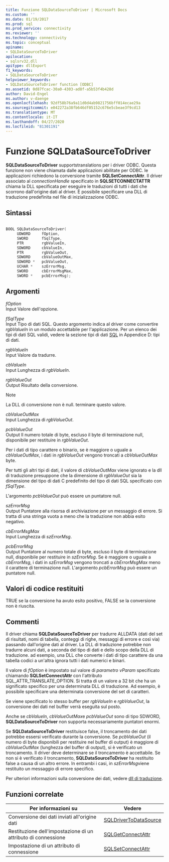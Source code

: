 ```yaml
---
title: Funzione SQLDataSourceToDriver | Microsoft Docs
ms.custom: ''
ms.date: 01/19/2017
ms.prod: sql
ms.prod_service: connectivity
ms.reviewer: ''
ms.technology: connectivity
ms.topic: conceptual
apiname:
- SQLDataSourceToDriver
apilocation:
- sqlsrv32.dll
apitype: dllExport
f1_keywords:
- SQLDataSourceToDriver
helpviewer_keywords:
- SQLDataSourceToDriver function [ODBC]
ms.assetid: 0d87fcac-30a0-4303-ad8f-a5b53f4b428d
author: David-Engel
ms.author: v-daenge
ms.openlocfilehash: 92df58b76a9a11d0d4ab9821756bff014ecae29a
ms.sourcegitcommit: e042272a38fb646df05152c676e5cbeae3f9cd13
ms.translationtype: MT
ms.contentlocale: it-IT
ms.lasthandoff: 04/27/2020
ms.locfileid: "81301191"
---
```

# <a name="sqldatasourcetodriver-function"></a>Funzione SQLDataSourceToDriver
**SQLDataSourceToDriver** supportstranslations per i driver ODBC. Questa funzione non viene chiamata dalle applicazioni abilitate per ODBC. le applicazioni richiedono la conversione tramite **SQLSetConnectAttr**. Il driver associato al *connectionHandle* specificato in **SQLSETCONNECTATTR** chiama la DLL specificata per eseguire le traduzioni di tutti i dati che scorrono dall'origine dati al driver. È possibile specificare una DLL di traduzione predefinita nel file di inizializzazione ODBC.  
  
## <a name="syntax"></a>Sintassi  
  
```cpp  
  
BOOL SQLDataSourceToDriver(  
     UDWORD     fOption,  
     SWORD      fSqlType,  
     PTR        rgbValueIn,  
     SDWORD     cbValueIn,  
     PTR        rgbValueOut,  
     SDWORD     cbValueOutMax,  
     SDWORD *   pcbValueOut,  
     UCHAR *    szErrorMsg,  
     SWORD      cbErrorMsgMax,  
     SWORD *    pcbErrorMsg);  
```  
  
## <a name="arguments"></a>Argomenti  
 *fOption*  
 Input Valore dell'opzione.  
  
 *fSqlType*  
 Input Tipo di dati SQL. Questo argomento indica al driver come convertire *rgbValueIn* in un modulo accettabile per l'applicazione. Per un elenco dei tipi di dati SQL validi, vedere la sezione tipi di dati [SQL](../../../odbc/reference/appendixes/sql-data-types.md) in Appendice D: tipi di dati.  
  
 *rgbValueIn*  
 Input Valore da tradurre.  
  
 *cbValueIn*  
 Input Lunghezza di *rgbValueIn*.  
  
 *rgbValueOut*  
 Output Risultato della conversione.  
  
> [!NOTE]  
>  La DLL di conversione non è null. terminare questo valore.  
  
 *cbValueOutMax*  
 Input Lunghezza di *rgbValueOut*.  
  
 *pcbValueOut*  
 Output Il numero totale di byte, escluso il byte di terminazione null, disponibile per restituire in *rgbValueOut*.  
  
 Per i dati di tipo carattere o binario, se è maggiore o uguale a *cbValueOutMax*, i dati in *rgbValueOut* vengono troncati a *cbValueOutMax* byte.  
  
 Per tutti gli altri tipi di dati, il valore di *cbValueOutMax* viene ignorato e la dll di traduzione presuppone che la dimensione di *rgbValueOut* sia la dimensione del tipo di dati C predefinito del tipo di dati SQL specificato con *fSqlType*.  
  
 L'argomento *pcbValueOut* può essere un puntatore null.  
  
 *szErrorMsg*  
 Output Puntatore alla risorsa di archiviazione per un messaggio di errore. Si tratta di una stringa vuota a meno che la traduzione non abbia esito negativo.  
  
 *cbErrorMsgMax*  
 Input Lunghezza di *szErrorMsg*.  
  
 *pcbErrorMsg*  
 Output Puntatore al numero totale di byte, escluso il byte di terminazione null, disponibile per restituire in *szErrorMsg*. Se è maggiore o uguale a *cbErrorMsg*, i dati in *szErrorMsg* vengono troncati a *cbErrorMsgMax* meno il carattere di terminazione null. L'argomento *pcbErrorMsg* può essere un puntatore null.  
  
## <a name="returns"></a>Valori di codice restituiti  
 TRUE se la conversione ha avuto esito positivo, FALSE se la conversione non è riuscita.  
  
## <a name="comments"></a>Commenti  
 Il driver chiama **SQLDataSourceToDriver** per tradurre ALLDATA (dati del set di risultati, nomi di tabella, conteggi di righe, messaggi di errore e così via) passando dall'origine dati al driver. La DLL di traduzione potrebbe non tradurre alcuni dati, a seconda del tipo di dati e dello scopo della DLL di traduzione. ad esempio, una DLL che converte i dati di tipo carattere da una tabella codici a un'altra ignora tutti i dati numerici e binari.  
  
 Il valore di *fOption* è impostato sul valore di *parametro vParam* specificato chiamando **SQLSetConnectAttr** con l'attributo SQL_ATTR_TRANSLATE_OPTION. Si tratta di un valore a 32 bit che ha un significato specifico per una determinata DLL di traduzione. Ad esempio, è possibile specificare una determinata conversione del set di caratteri.  
  
 Se viene specificato lo stesso buffer per *rgbValueIn* e *rgbValueOut*, la conversione dei dati nel buffer verrà eseguita sul posto.  
  
 Anche se *cbValueIn*, *cbValueOutMax*e *pcbValueOut* sono di tipo SDWORD, **SQLDataSourceToDriver** non supporta necessariamente puntatori enormi.  
  
 Se **SQLDataSourceToDriver** restituisce false, il troncamento dei dati potrebbe essersi verificato durante la conversione. Se *pcbValueOut* (il numero di byte disponibili per restituire nel buffer di output) è maggiore di *cbValueOutMax* (lunghezza del buffer di output), si è verificato un troncamento. Il driver deve determinare se il troncamento è accettabile. Se non si è verificato il troncamento, **SQLDataSourceToDriver** ha restituito false a causa di un altro errore. In entrambi i casi, in *szErrorMsg*viene restituito un messaggio di errore specifico.  
  
 Per ulteriori informazioni sulla conversione dei dati, vedere [dll di traduzione](../../../odbc/reference/develop-app/translation-dlls.md).  
  
## <a name="related-functions"></a>Funzioni correlate  
  
|Per informazioni su|Vedere|  
|---------------------------|---------|  
|Conversione dei dati inviati all'origine dati|[SQLDriverToDataSource](../../../odbc/reference/syntax/sqldrivertodatasource-function.md)|  
|Restituzione dell'impostazione di un attributo di connessione|[SQLGetConnectAttr](../../../odbc/reference/syntax/sqlgetconnectattr-function.md)|  
|Impostazione di un attributo di connessione|[SQLSetConnectAttr](../../../odbc/reference/syntax/sqlsetconnectattr-function.md)|
